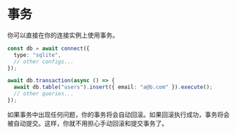 # 事务

你可以直接在你的连接实例上使用事务。

```ts
const db = await connect({
  type: "sqlite",
  // other configs...
});

await db.transaction(async () => {
  await db.table("users").insert({ email: "a@b.com" }).execute();
  // other queries...
});
```

如果事务中出现任何问题，你的事务将会自动回滚。如果回滚执行成功，事务将会被自动提交。这样，你就不用担心手动回滚和提交事务了。

